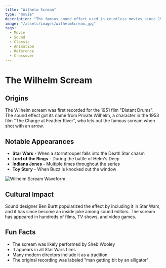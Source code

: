 ```yaml
---
title: "Wilhelm Scream"
type: "movie"
description: "The famous sound effect used in countless movies since 1951"
image: "/assets/images/wilhelmScream.jpg"
tags:
  - Movie
  - Sound
  - Classic
  - Animation
  - Reference
  - Crossover
---
```


# The Wilhelm Scream

## Origins
The Wilhelm scream was first recorded for the 1951 film "Distant Drums". The sound effect got its name from Private Wilhelm, a character in the 1953 film "The Charge at Feather River", who lets out the famous scream when shot with an arrow.

## Notable Appearances
- **Star Wars** - When a stormtrooper falls into the Death Star chasm
- **Lord of the Rings** - During the battle of Helm's Deep
- **Indiana Jones** - Multiple times throughout the series
- **Toy Story** - When Buzz is knocked out the window

![Wilhelm Scream Waveform](/assets/images/wilhelm-waveform.jpg)

## Cultural Impact
Sound designer Ben Burtt popularized the effect by including it in Star Wars, and it has since become an inside joke among sound editors. The scream has appeared in hundreds of films, TV shows, and video games.

## Fun Facts
- The scream was likely performed by Sheb Wooley
- It appears in all Star Wars films
- Many modern directors include it as a tradition
- The original recording was labeled "man getting bit by an alligator"
